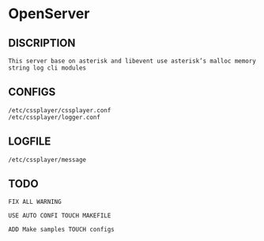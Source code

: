 # OpenServer #

## DISCRIPTION ##

	This server base on asterisk and libevent use asterisk’s malloc memory string log cli modules

## CONFIGS ##
	
	/etc/cssplayer/cssplayer.conf 
	/etc/cssplayer/logger.conf

## LOGFILE ##
	
	/etc/cssplayer/message

## TODO ##
	
	FIX ALL WARNING

	USE AUTO CONFI TOUCH MAKEFILE

	ADD Make samples TOUCH configs

	